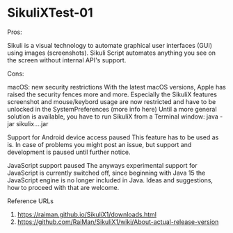 # SikuliXTest-01

Pros:

Sikuli is a visual technology to automate graphical user interfaces (GUI) using images (screenshots). 
Sikuli Script automates anything you see on the screen without internal API's support.

Cons:

macOS: new security restrictions
With the latest macOS versions, Apple has raised the security fences more and more. Especially the SikuliX features screenshot and mouse/keybord usage are now restricted and have to be unlocked in the SystemPreferences (more info here) Until a more general solution is available, you have to run SikuliX from a Terminal window: java -jar sikulix....jar

Support for Android device access paused
This feature has to be used as is. In case of problems you might post an issue, but support and development is paused until further notice.

JavaScript support paused
The anyways experimental support for JavaScript is currently switched off, since beginning with Java 15 the JavaScript engine is no longer included in Java. Ideas and suggestions, how to proceed with that are welcome.

Reference URLs
1. https://raiman.github.io/SikuliX1/downloads.html
2. https://github.com/RaiMan/SikuliX1/wiki/About-actual-release-version
